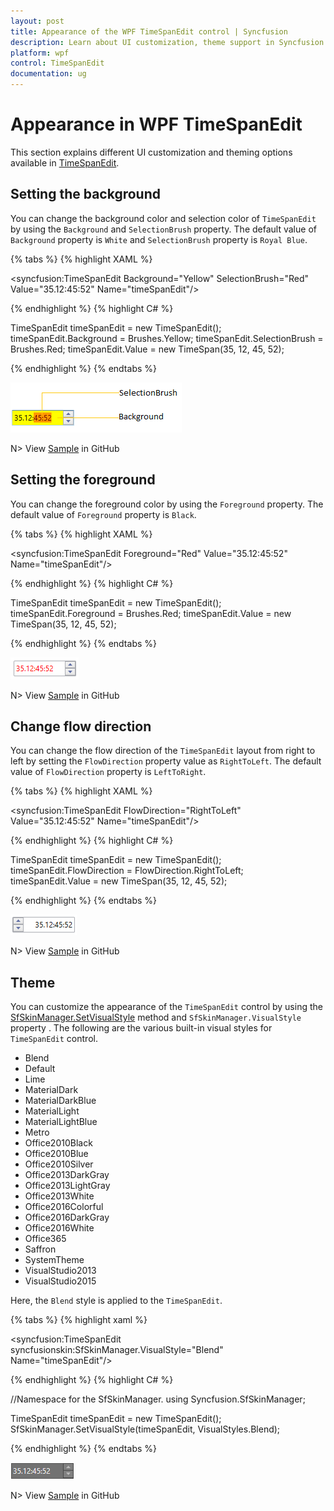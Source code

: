 ```yaml
---
layout: post
title: Appearance of the WPF TimeSpanEdit control | Syncfusion
description: Learn about UI customization, theme support in Syncfusion WPF TimeSpanEdit control and more details about the control features.
platform: wpf
control: TimeSpanEdit
documentation: ug
---
```


# Appearance in WPF TimeSpanEdit

This section explains different UI customization and theming options available in [TimeSpanEdit](https://help.syncfusion.com/cr/wpf/Syncfusion.Windows.Shared.TimeSpanEdit.html).

## Setting the background

You can change the background color and selection color of `TimeSpanEdit` by using the `Background` and `SelectionBrush` property. The default value of `Background` property is `White` and `SelectionBrush` property is `Royal Blue`.

{% tabs %}
{% highlight XAML %}

<syncfusion:TimeSpanEdit Background="Yellow"
                         SelectionBrush="Red"
                         Value="35.12:45:52"
                         Name="timeSpanEdit"/>

{% endhighlight %}
{% highlight C# %}

TimeSpanEdit timeSpanEdit = new TimeSpanEdit();
timeSpanEdit.Background = Brushes.Yellow;
timeSpanEdit.SelectionBrush = Brushes.Red;
timeSpanEdit.Value = new TimeSpan(35, 12, 45, 52);

{% endhighlight %}
{% endtabs %}

![TimeSpanEdit with yellow background](Apperance_images/Background.png)

N> View [Sample](https://github.com/SyncfusionExamples/syncfusion-wpf-timespanedit-control-examples/tree/master/Samples/Appearance) in GitHub

## Setting the foreground

You can change the foreground color by using the `Foreground` property. The default value of `Foreground` property is `Black`.

{% tabs %}
{% highlight XAML %}

<syncfusion:TimeSpanEdit Foreground="Red"
                         Value="35.12:45:52"
                         Name="timeSpanEdit"/>

{% endhighlight %}
{% highlight C# %}

TimeSpanEdit timeSpanEdit = new TimeSpanEdit();
timeSpanEdit.Foreground = Brushes.Red;
timeSpanEdit.Value = new TimeSpan(35, 12, 45, 52);

{% endhighlight %}
{% endtabs %}

![TimeSpanEdit with red foreground](Apperance_images/Foreground.png)

N> View [Sample](https://github.com/SyncfusionExamples/syncfusion-wpf-timespanedit-control-examples/tree/master/Samples/Appearance) in GitHub

## Change flow direction

You can change the flow direction of the `TimeSpanEdit` layout from right to left by setting the `FlowDirection` property value as `RightToLeft`. The default value of `FlowDirection` property is `LeftToRight`.

{% tabs %}
{% highlight XAML %}

<syncfusion:TimeSpanEdit FlowDirection="RightToLeft"
                         Value="35.12:45:52"
                         Name="timeSpanEdit"/>

{% endhighlight %}
{% highlight C# %}

TimeSpanEdit timeSpanEdit = new TimeSpanEdit();
timeSpanEdit.FlowDirection = FlowDirection.RightToLeft;
timeSpanEdit.Value = new TimeSpan(35, 12, 45, 52);

{% endhighlight %}
{% endtabs %}

![TimeSpanEdit with RightToLeft flow direction](Apperance_images/FlowDirection.png)

N> View [Sample](https://github.com/SyncfusionExamples/syncfusion-wpf-timespanedit-control-examples/tree/master/Samples/Appearance) in GitHub

## Theme

You can customize the appearance of the `TimeSpanEdit` control by using the [SfSkinManager.SetVisualStyle](https://help.syncfusion.com/cr/wpf/Syncfusion.SfSkinmanager.SfSkinmanager.html#Syncfusion_SfSkinManager_SfSkinManager_SetVisualStyle_System_Windows_DependencyObject_Syncfusion_SfSkinManager_VisualStyles_) method and `SfSkinManager.VisualStyle` property . The following are the various built-in visual styles for `TimeSpanEdit` control.

* Blend
* Default
* Lime
* MaterialDark
* MaterialDarkBlue
* MaterialLight
* MaterialLightBlue
* Metro
* Office2010Black
* Office2010Blue
* Office2010Silver
* Office2013DarkGray
* Office2013LightGray
* Office2013White
* Office2016Colorful
* Office2016DarkGray
* Office2016White
* Office365
* Saffron
* SystemTheme
* VisualStudio2013
* VisualStudio2015

Here, the `Blend` style is applied to the `TimeSpanEdit`.

{% tabs %}
{% highlight xaml %}

<syncfusion:TimeSpanEdit syncfusionskin:SfSkinManager.VisualStyle="Blend" 
                         Name="timeSpanEdit"/>

{% endhighlight %}
{% highlight C# %}

//Namespace for the SfSkinManager.
using Syncfusion.SfSkinManager;

TimeSpanEdit timeSpanEdit = new TimeSpanEdit();
SfSkinManager.SetVisualStyle(timeSpanEdit, VisualStyles.Blend);

{% endhighlight %}
{% endtabs %}

![TimeSpanEdit with Blend visual style](Apperance_images/BlendTheme.png)

N> View [Sample](https://github.com/SyncfusionExamples/syncfusion-wpf-timespanedit-control-examples/tree/master/Samples/Themes) in GitHub